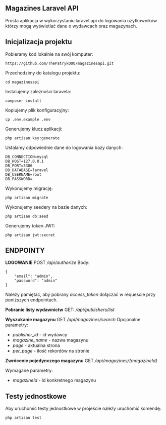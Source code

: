 ## Magazines Laravel API
Prosta aplikacja w wykorzystaniu laravel api do logowania użytkowników którzy mogą wyświetlać dane o wydawcach oraz magazynach.
## Inicjalizacja projektu
Pobieramy kod lokalnie na swój komputer:

    https://github.com/ThePatrykOOO/magazinesapi.git
Przechodzimy do katalogu projektu:

    cd magazinesapi
Instalujemy zależności laravela:

    composer install
Kopiujemy plik konfiguracyjny:

    cp .env.example .env
Generujemy klucz aplikacji:

    php artisan key:generate

Ustalamy odpowiednie dane do logowania bazy danych:

    DB_CONNECTION=mysql
    DB_HOST=127.0.0.1
    DB_PORT=3306
    DB_DATABASE=laravel
    DB_USERNAME=root
    DB_PASSWORD=

Wykonujemy migrację:

    php artisan migrate
Wykonujemy seedery na bazie danych:

    php artisan db:seed

Generujemy token JWT:

    php artisan jwt:secret


## ENDPOINTY
**LOGOWANIE**
POST */api/authorize*
Body:

    {
		"email": "admin",
		"password": "admin"
	}
Należy pamiętać, aby pobrany *access_token* dołączać w requeście przy poniższych endpointach.

**Pobranie listy wydawnictw**
GET: */api/publishers/list*

**Wyszukanie magazynu**
GET */api/magazines/search*
Opcjonalne parametry:

 - *publisher_id* -  id wydawcy
 - *magazine_name* - nazwa magazynu
 - *page* - aktualna strona
 - *per_page* - ilość rekordów na stronie

**Zwrócenie pojedynczego magazynu**
GET */api/magazines/{magazineId}*

Wymagane parametry:

 - *magazineId* -  id konkretnego magazynu


## Testy jednostkowe
Aby uruchomić testy jednostkowe w projekcie należy uruchomić komendę:

    php artisan test
